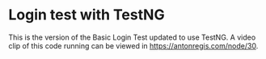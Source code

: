 # Login test with TestNG
This is the version of the Basic Login Test updated to use TestNG. A video clip of this code running can be viewed in https://antonregis.com/node/30.